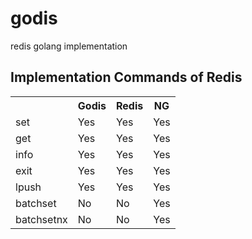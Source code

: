 # godis
redis golang implementation
## Implementation Commands of Redis
<table>
<tr><th></th><th>Godis</th><th>Redis</th><th>NG</th></tr>
<tr><td>set</td><td>Yes</td><td>Yes</td><td>Yes</td></tr>
<tr><td>get</td><td>Yes</td><td>Yes</td><td>Yes</td></tr>
<tr><td>info</td><td>Yes</td><td>Yes</td><td>Yes</td></tr>
<tr><td>exit</td><td>Yes</td><td>Yes</td><td>Yes</td></tr>
<tr><td>lpush</td><td>Yes</td><td>Yes</td><td>Yes</td></tr>
<tr><td>batchset</td><td>No</td><td>No</td><td>Yes</td></tr>
<tr><td>batchsetnx</td><td>No</td><td>No</td><td>Yes</td></tr>
</table>
